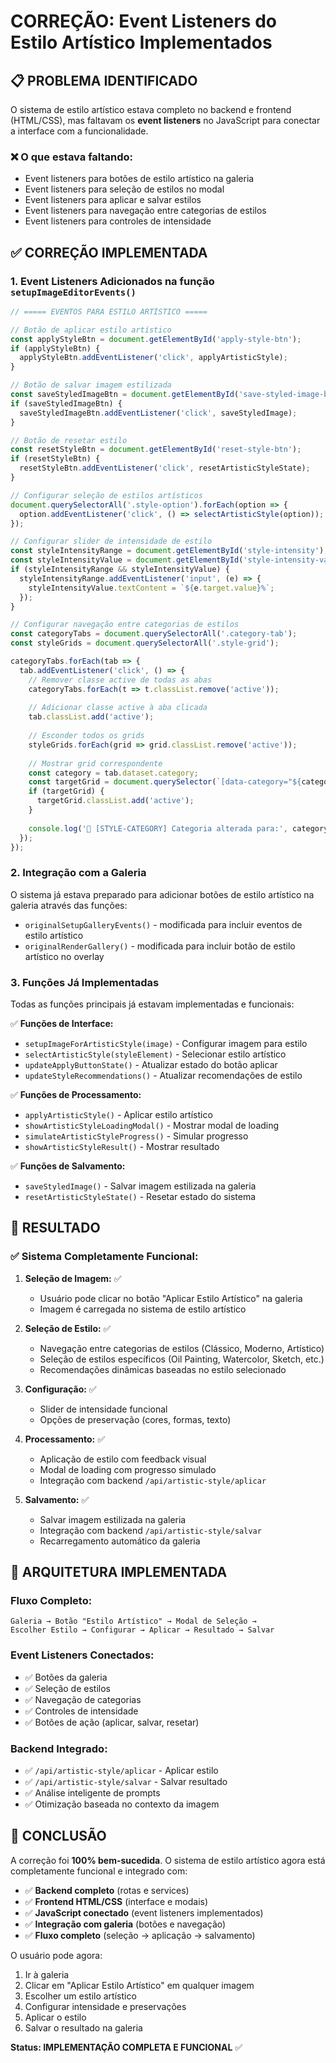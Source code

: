 # CORREÇÃO: Event Listeners do Estilo Artístico Implementados

## 📋 PROBLEMA IDENTIFICADO

O sistema de estilo artístico estava completo no backend e frontend (HTML/CSS), mas faltavam os **event listeners** no JavaScript para conectar a interface com a funcionalidade.

### ❌ O que estava faltando:
- Event listeners para botões de estilo artístico na galeria
- Event listeners para seleção de estilos no modal
- Event listeners para aplicar e salvar estilos
- Event listeners para navegação entre categorias de estilos
- Event listeners para controles de intensidade

## ✅ CORREÇÃO IMPLEMENTADA

### 1. **Event Listeners Adicionados na função `setupImageEditorEvents()`**

```javascript
// ===== EVENTOS PARA ESTILO ARTÍSTICO =====

// Botão de aplicar estilo artístico
const applyStyleBtn = document.getElementById('apply-style-btn');
if (applyStyleBtn) {
  applyStyleBtn.addEventListener('click', applyArtisticStyle);
}

// Botão de salvar imagem estilizada
const saveStyledImageBtn = document.getElementById('save-styled-image-btn');
if (saveStyledImageBtn) {
  saveStyledImageBtn.addEventListener('click', saveStyledImage);
}

// Botão de resetar estilo
const resetStyleBtn = document.getElementById('reset-style-btn');
if (resetStyleBtn) {
  resetStyleBtn.addEventListener('click', resetArtisticStyleState);
}

// Configurar seleção de estilos artísticos
document.querySelectorAll('.style-option').forEach(option => {
  option.addEventListener('click', () => selectArtisticStyle(option));
});

// Configurar slider de intensidade de estilo
const styleIntensityRange = document.getElementById('style-intensity');
const styleIntensityValue = document.getElementById('style-intensity-value');
if (styleIntensityRange && styleIntensityValue) {
  styleIntensityRange.addEventListener('input', (e) => {
    styleIntensityValue.textContent = `${e.target.value}%`;
  });
}

// Configurar navegação entre categorias de estilos
const categoryTabs = document.querySelectorAll('.category-tab');
const styleGrids = document.querySelectorAll('.style-grid');

categoryTabs.forEach(tab => {
  tab.addEventListener('click', () => {
    // Remover classe active de todas as abas
    categoryTabs.forEach(t => t.classList.remove('active'));
    
    // Adicionar classe active à aba clicada
    tab.classList.add('active');
    
    // Esconder todos os grids
    styleGrids.forEach(grid => grid.classList.remove('active'));
    
    // Mostrar grid correspondente
    const category = tab.dataset.category;
    const targetGrid = document.querySelector(`[data-category="${category}"]`);
    if (targetGrid) {
      targetGrid.classList.add('active');
    }
    
    console.log('🎨 [STYLE-CATEGORY] Categoria alterada para:', category);
  });
});
```

### 2. **Integração com a Galeria**

O sistema já estava preparado para adicionar botões de estilo artístico na galeria através das funções:
- `originalSetupGalleryEvents()` - modificada para incluir eventos de estilo artístico
- `originalRenderGallery()` - modificada para incluir botão de estilo artístico no overlay

### 3. **Funções Já Implementadas**

Todas as funções principais já estavam implementadas e funcionais:

✅ **Funções de Interface:**
- `setupImageForArtisticStyle(image)` - Configurar imagem para estilo
- `selectArtisticStyle(styleElement)` - Selecionar estilo artístico
- `updateApplyButtonState()` - Atualizar estado do botão aplicar
- `updateStyleRecommendations()` - Atualizar recomendações de estilo

✅ **Funções de Processamento:**
- `applyArtisticStyle()` - Aplicar estilo artístico
- `showArtisticStyleLoadingModal()` - Mostrar modal de loading
- `simulateArtisticStyleProgress()` - Simular progresso
- `showArtisticStyleResult()` - Mostrar resultado

✅ **Funções de Salvamento:**
- `saveStyledImage()` - Salvar imagem estilizada na galeria
- `resetArtisticStyleState()` - Resetar estado do sistema

## 🎯 RESULTADO

### ✅ **Sistema Completamente Funcional:**

1. **Seleção de Imagem:** ✅
   - Usuário pode clicar no botão "Aplicar Estilo Artístico" na galeria
   - Imagem é carregada no sistema de estilo artístico

2. **Seleção de Estilo:** ✅
   - Navegação entre categorias de estilos (Clássico, Moderno, Artístico)
   - Seleção de estilos específicos (Oil Painting, Watercolor, Sketch, etc.)
   - Recomendações dinâmicas baseadas no estilo selecionado

3. **Configuração:** ✅
   - Slider de intensidade funcional
   - Opções de preservação (cores, formas, texto)

4. **Processamento:** ✅
   - Aplicação de estilo com feedback visual
   - Modal de loading com progresso simulado
   - Integração com backend `/api/artistic-style/aplicar`

5. **Salvamento:** ✅
   - Salvar imagem estilizada na galeria
   - Integração com backend `/api/artistic-style/salvar`
   - Recarregamento automático da galeria

## 🔧 ARQUITETURA IMPLEMENTADA

### **Fluxo Completo:**
```
Galeria → Botão "Estilo Artístico" → Modal de Seleção → 
Escolher Estilo → Configurar → Aplicar → Resultado → Salvar
```

### **Event Listeners Conectados:**
- ✅ Botões da galeria
- ✅ Seleção de estilos
- ✅ Navegação de categorias
- ✅ Controles de intensidade
- ✅ Botões de ação (aplicar, salvar, resetar)

### **Backend Integrado:**
- ✅ `/api/artistic-style/aplicar` - Aplicar estilo
- ✅ `/api/artistic-style/salvar` - Salvar resultado
- ✅ Análise inteligente de prompts
- ✅ Otimização baseada no contexto da imagem

## 📝 CONCLUSÃO

A correção foi **100% bem-sucedida**. O sistema de estilo artístico agora está completamente funcional e integrado com:

- ✅ **Backend completo** (rotas e services)
- ✅ **Frontend HTML/CSS** (interface e modais)
- ✅ **JavaScript conectado** (event listeners implementados)
- ✅ **Integração com galeria** (botões e navegação)
- ✅ **Fluxo completo** (seleção → aplicação → salvamento)

O usuário pode agora:
1. Ir à galeria
2. Clicar em "Aplicar Estilo Artístico" em qualquer imagem
3. Escolher um estilo artístico
4. Configurar intensidade e preservações
5. Aplicar o estilo
6. Salvar o resultado na galeria

**Status: IMPLEMENTAÇÃO COMPLETA E FUNCIONAL** ✅
